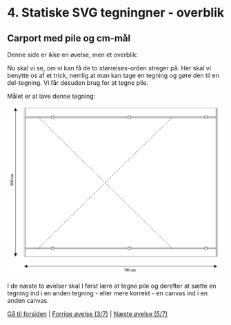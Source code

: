 # 4. Statiske SVG tegningner - overblik

## Carport med pile og cm-mål

Denne side er ikke en øvelse, men et overblik:

Nu skal vi se, om vi kan få de to størrelses-orden streger på. Her skal vi benytte os af et trick, nemlig at man kan tage en tegning og gøre den til en del-tegning. Vi får desuden brug for at tegne pile.

Målet er at lave denne tegning:

![Figur 2: Carport med Pile](./images/simpelCarportWithArrows.png)

I de næste to øvelser skal I først lære at tegne pile og derefter at sætte en tegning ind i en anden tegning - eller mere korrekt - en canvas ind i en anden canvas.

[Gå til forsiden](./README.md) | [Forrige øvelse (3/7)](./static_03.md) | [Næste øvelse (5/7)](./static_05.md)

